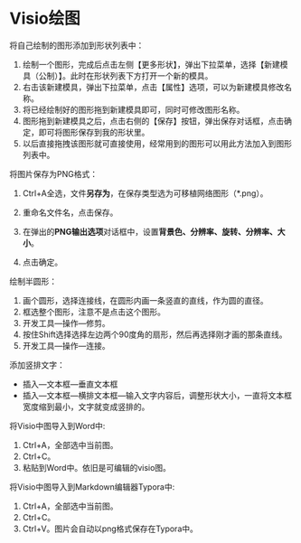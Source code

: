 # Visio绘图

<!--Visio教程-->

将自己绘制的图形添加到形状列表中：

1. 绘制一个图形，完成后点击左侧【更多形状】，弹出下拉菜单，选择【新建模具（公制）】。此时在形状列表下方打开一个新的模具。
2. 右击该新建模具，弹出下拉菜单，点击【属性】选项，可以为新建模具修改名称。
3. 将已经绘制好的图形拖到新建模具即可，同时可修改图形名称。
4. 图形拖到新建模具之后，点击右侧的【保存】按钮，弹出保存对话框，点击确定，即可将图形保存到我的形状里。
5. 以后直接拖拽该图形就可直接使用，经常用到的图形可以用此方法加入到图形列表中。



将图片保存为PNG格式：

1. Ctrl+A全选，文件**另存为**，在保存类型选为可移植网络图形（*.png）。

2. 重命名文件名，点击保存。

3. 在弹出的**PNG输出选项**对话框中，设置**背景色、分辨率、旋转、分辨率、大小**。
4. 点击确定。



绘制半圆形：
1. 画个圆形，选择连接线，在圆形内画一条竖直的直线，作为圆的直径。
2. 框选整个图形，注意不是点击这个图形。
3. 开发工具—操作—修剪。
4. 按住Shift选择选择左边两个90度角的扇形，然后再选择刚才画的那条直线。
5. 开发工具—操作—连接。



添加竖排文字：

- 插入—文本框—垂直文本框
- 插入—文本框—横排文本框—输入文字内容后，调整形状大小，一直将文本框宽度缩到最小，文字就变成竖排的。



将Visio中图导入到Word中: 

1. Ctrl+A，全部选中当前图。
2. Ctrl+C。
3. 粘贴到Word中。依旧是可编辑的visio图。



将Visio中图导入到Markdown编辑器Typora中: 

1. Ctrl+A，全部选中当前图。
2. Ctrl+C。
3. Ctrl+V。图片会自动以png格式保存在Typora中。



